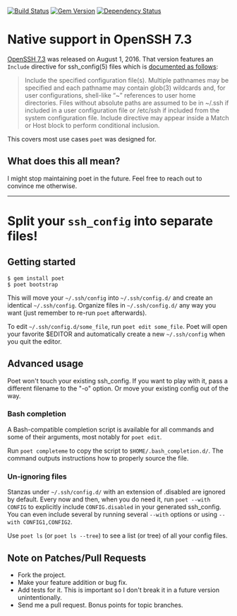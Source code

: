 [![Build Status](https://travis-ci.org/awendt/poet.svg?branch=master)](https://travis-ci.org/awendt/poet)
[![Gem Version](https://badge.fury.io/rb/poet.svg)](http://badge.fury.io/rb/poet)
[![Dependency Status](https://gemnasium.com/awendt/poet.svg)](https://gemnasium.com/awendt/poet)

# Native support in OpenSSH 7.3

[OpenSSH 7.3](http://www.openssh.com/txt/release-7.3) was released on August 1, 2016.
That version features an `Include` directive for ssh_config(5) files which is
[documented as follows](http://man.openbsd.org/ssh_config):

> Include the specified configuration file(s). Multiple pathnames may be specified
> and each pathname may contain glob(3) wildcards and, for user configurations,
> shell-like “~” references to user home directories. Files without absolute paths are
> assumed to be in ~/.ssh if included in a user configuration file or /etc/ssh if
> included from the system configuration file. Include directive may appear inside a
> Match or Host block to perform conditional inclusion.

This covers most use cases `poet` was designed for.

## What does this all mean?

I might stop maintaining poet in the future.
Feel free to reach out to convince me otherwise.

---

# Split your `ssh_config` into separate files!

## Getting started

    $ gem install poet
    $ poet bootstrap

This will move your `~/.ssh/config` into `~/.ssh/config.d/` and create an identical `~/.ssh/config`.
Organize files in `~/.ssh/config.d/` any way you want (just remember to re-run `poet` afterwards).

To edit `~/.ssh/config.d/some_file`, run `poet edit some_file`.
Poet will open your favorite $EDITOR and automatically create a new `~/.ssh/config`
when you quit the editor.

## Advanced usage

Poet won't touch your existing ssh_config.
If you want to play with it, pass a different filename to the "-o" option.
Or move your existing config out of the way.

### Bash completion

A Bash-compatible completion script is available for all commands and some of their arguments, most
notably for `poet edit`.

Run `poet completeme` to copy the script to `$HOME/.bash_completion.d/`.
The command outputs instructions how to properly source the file.

### Un-ignoring files

Stanzas under `~/.ssh/config.d/` with an extension of .disabled are ignored by default.
Every now and then, when you do need it, run `poet --with CONFIG` to explicitly include
`CONFIG.disabled` in your generated ssh_config. You can even include several by running several
`--with` options or using `--with CONFIG1,CONFIG2`.

Use `poet ls` (or `poet ls --tree`) to see a list (or tree) of all your config files.

## Note on Patches/Pull Requests

* Fork the project.
* Make your feature addition or bug fix.
* Add tests for it. This is important so I don't break it in a future version unintentionally.
* Send me a pull request. Bonus points for topic branches.
